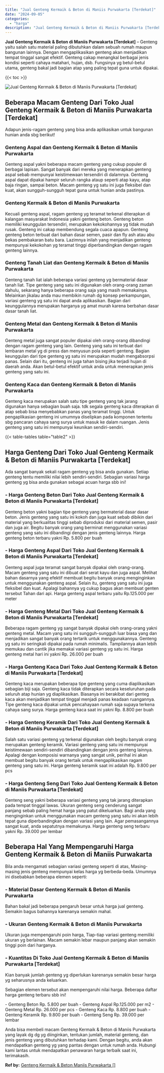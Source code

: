 ```yaml
---
title: "Jual Genteng Kermaik & Beton di Maniis Purwakarta [Terdekat]"
date: "2024-09-05"
categories: 
  - "harga"
description: "Jual Genteng Kermaik & Beton di Maniis Purwakarta [Terdekat]. Anda bisa membeli macam Genteng Kermaik & Beton di Maniis Purwakarta yang layak dg dg yg diingi..."
---
```


**Jual Genteng Kermaik & Beton di Maniis Purwakarta \[Terdekat\]** – Genteng yaitu salah satu material paling dibutuhkan dalam sebuah rumah maupun bangunan lainnya. Dengan mengaplikasikan genteng akan menjadikan tempat tinggal sangat efektif. Genteng cakap menangkal berbagai jenis kondisi seperti cahaya matahari, hujan, dsb. Fungsinya yg betul-betul utama, genteng bakal jadi bagian atap yang paling tepat guna untuk dipakai.

{{< toc >}}

![Jual Genteng Kermaik & Beton di Maniis Purwakarta [Terdekat]](/images/genteng-minimalis-murah16.png)

## Beberapa Macam Genteng Dari Toko Jual Genteng Kermaik & Beton di Maniis Purwakarta \[Terdekat\]

Adapun jenis-ragam genteng yang bisa anda aplikasikan untuk bangunan hunian anda sbg berikut!

### Genteng Aspal dan Genteng Kermaik & Beton di Maniis Purwakarta

Genteng aspal yakni beberapa macam genteng yang cukup populer di berbagai lapisan. Sangat banyak dari mereka yang menerapkan genteng aspal sebab mempunyai keistimewaan tersendiri di dalamnya. Genteng aspal dapat dipakai hampir seluruh rangka ataup seperti atap kayu, atap baja ringan, sampai beton. Macam genteng yg satu ini juga fleksibel dan kuat, akan sungguh-sungguh tepat guna untuk hunian anda pastinya.

### Genteng Kermaik & Beton di Maniis Purwakarta

Kecuali genteng aspal, ragam genteng yg teramat terkenal diterapkan di kalangan masyarakat Indonesia yakni genteng beton. Genteng beton memiliki keunggulan tersendiri, merupakan kekokohannya yg tidak mudah rusak. Genteng ini cakap membendung segala cuaca apapun. Genteng genteng beton terbuat dari bahan dasar semen, pasir dan fly ash atau abu bekas pembakaran batu bara. Lazimnya inilah yang menjadikan genteng mempunyai kekokohan yg teramat tinggi diperbandingkan dengan ragam genteng lainnya.

### Genteng Tanah Liat dan Genteng Kermaik & Beton di Maniis Purwakarta

Genteng tanah liat ialah beberapa variasi genteng yg bermaterial dasar tanah liat. Tipe genteng yang satu ini digunakan oleh orang-orang zaman dahulu, sekarang hanya beberapa orang saja yang masih memakainya. Melainkan jikalau anda mau membikin rumah dg konsep perkampungan, variasi genteng yg satu ini dapat anda aplikasikan. Bagian dari keunggulannya merupakan harganya yg amat murah karena berbahan dasar dasar tanah liat.

### Genteng Metal dan Genteng Kermaik & Beton di Maniis Purwakarta

Genteng metal juga sangat populer dipakai oleh orang-orang dibandingi dengan ragam genteng yang lain. Genteng yang satu ini terbuat dari lembaran metal yg di press dan menyusun pola seperti genteng. Bagian keunggulan dari tipe genteng yg satu ini merupakan mudah mengabsorpsi panas. Selain dari itu, genteng ini juga tahan bising jika terjadi hujan di daerah anda. Akan betul-betul efektif untuk anda untuk menerapkan jenis genteng yang satu ini.

### Genteng Kaca dan Genteng Kermaik & Beton di Maniis Purwakarta

Genteng kaca merupakan salah satu tipe genteng yang tak jarang digunakan hanya sebagian buah saja. tdk segala genteng kaca diterapkan di atap sebab bisa menyebabkan panas yang teramat tinggi. Untuk pengaplikasian genteng ini umumnya diselipkan pada komponen tertentu sbg pancaran cahaya sang surya untuk masuk ke dalam ruangan. Jenis genteng yang satu ini mempunyai keunikan sendiri-sendiri.

{{< table-tables table="table2" >}}

## Harga Genteng Dari Toko Jual Genteng Kermaik & Beton di Maniis Purwakarta \[Terdekat\]

Ada sangat banyak sekali ragam genteng yg bisa anda gunakan. Setiap genteng tentu memiliki nilai lebih sendiri-sendiri. Sebagian variasi harga genteng yg bisa anda gunakan sebagai acuan harga sbb ini!

### \- Harga Genteng Beton Dari Toko Jual Genteng Kermaik & Beton di Maniis Purwakarta \[Terdekat\]

Genteng beton yakni bagian tipe genteng yang bermaterial dasar dasar beton. Jenis genteng yang satu ini kokoh dan juga kuat sebab dibikin dari material yang berkualitas tinggi sebab diproduksi dari material semen, pasir dan juga air. Begitu banyak orang yang berminat menggunakan variasi genteng yang satu ini dibandingi dengan jenis genteng lainnya. Harga genteng beton terbaru yakni Rp. 5.800 per buah

### \- Harga Genteng Aspal Dari Toko Jual Genteng Kermaik & Beton di Maniis Purwakarta \[Terdekat\]

Genteng aspal juga teramat sangat banyak dipakai oleh orang-orang. Macam genteng yang satu ini dibuat dari serat kayu dan juga aspal. Melihat bahan dasarnya yang efektif membuat begitu banyak orang menginginkan untuk menggunakan genteng aspal. Selain itu, genteng yang satu ini juga fleksibel dan kuat. Apalagi bahannya yg cukup bagus akan membuat genten tersebut Tahan dari api. Harga genteng aspal terbaru yaitu Rp.125.000 per meter

### \- Harga Genteng Metal Dari Toko Jual Genteng Kermaik & Beton di Maniis Purwakarta \[Terdekat\]

Beberapa ragam genteng yg sangat banyak dipakai oleh orang-orang yakni genteng metal. Macam yang satu ini sungguh-sungguh luar biasa yang dan menjadikan sangat banyak orang tertarik untuk menggunakannya. Genteng yg satu ini seringkali dipakai pada rumah minimalis. Tampilannya akan lebih memukau dan cantik jika memakai variasi genteng yg satu ini. Harga genteng metal hari ini yakni Rp. 26.000 per buah

### \- Harga Genteng Kaca Dari Toko Jual Genteng Kermaik & Beton di Maniis Purwakarta \[Terdekat\]

Genteng kaca merupakan beberapa tipe genteng yang cuma diaplikasikan sebagian biji saja. Genteng kaca tidak diterapkan secara keseluruhan pada seluruh atap hunian yg diaplikasikan. Biasanya ini berakibat dari genteg kaca akan menjadikan tempat tinggal menjadi panas keadaan ruangannya. Tipe genteng kaca dipakai untuk pencahayaan rumah saja supaya terkena cahaya sang surya. Harga genteng kaca saat ini yakni Rp. 8.800 per buah

### \- Harga Genteng Keramik Dari Toko Jual Genteng Kermaik & Beton di Maniis Purwakarta \[Terdekat\]

Salah satu variasi genteng yg terkenal digunakan oleh begitu banyak orang merupakan genteng keramik. Variasi genteng yang satu ini mempunyai keistimewaan sendiri-sendiri dibandingkan dengan jenis genteng lainnya. Apalagi dengan komposisi warnanya yang sangat unik, perihal ini akan membuat begitu banyak orang tertaik untuk mengaplikasikan ragam genteng yang satu ini. Harga genteng keramik saat ini adalah Rp. 9.800 per pcs

### \- Harga Genteng Seng Dari Toko Jual Genteng Kermaik & Beton di Maniis Purwakarta \[Terdekat\]

Genteng seng yakni beberapa variasi genteng yang tak jarang diterapkan pada tempat tinggal lawas. Ukuran genteng seng cenderung sangat panjang sebab paling hemat harga yang patut dikeluarkan. Bagi anda yang menginginkan untuk menggunakan macam genteng yang satu ini akan lebih tepat guna diperbandingkan dengan variasi yang lain. Agar pemasangannya sangat kuat, anda sepatutnya memakunya. Harga genteng seng terbaru yakni Rp. 39.000 per lembar

## Beberapa Hal Yang Mempengaruhi Harga Genteng Kermaik & Beton di Maniis Purwakarta

Bila anda mengamati sebagian variasi genteng seperti di atas, Masing-masing jenis genteng mempunyai kelas harga yg berbeda-beda. Umumnya ini disebabkan beberapa elemen seperti:

### \- Material Dasar Genteng Kermaik & Beton di Maniis Purwakarta

Bahan bakal jadi beberapa pengaruh besar untuk harga jual genteng. Semakin bagus bahannya karenanya semakin mahal.

### \- Ukuran Genteng Kermaik & Beton di Maniis Purwakarta

Ukuran juga mempengaruhi poin harga, Tiap-tiap variasi genteng memiliki ukuran yg berlainan. Macam semakin lebar maupun panjang akan semakin tinggi poin dari harganya.

### \- Kuantitas Di Toko Jual Genteng Kermaik & Beton di Maniis Purwakarta \[Terdekat\]

Kian banyak jumlah genteng yg diperlukan karenanya semakin besar harga yg seharusnya anda keluarkan.

Sebagian elemen tersebut akan mempengaruhi nilai harga. Beberapa daftar harga genteng terbaru sbb ini!

\- Genteng Beton Rp. 5.800 per buah - Genteng Aspal Rp.125.000 per m2 - Genteng Metal Rp. 26.000 per pcs - Genteng Kaca Rp. 8.800 per buah - Genteng Keramik Rp. 9.800 per buah - Genteng Seng Rp. 39.000 per lembar

Anda bisa membeli macam Genteng Kermaik & Beton di Maniis Purwakarta yang layak dg dg yg diinginkan, tentukan jumlah, material genteng, dan jenis genteng yang dibutuhkan terhadap kami. Dengan begitu, anda akan mendapatkan genteng yg yang pantas dengan untuk rumah anda. Hubungi kami lantas untuk mendapatkan penawaran harga terbaik saat ini, terimakasih.

**Ref by:**  [Genteng Kermaik & Beton  Maniis Purwakarta []](https://id.wikipedia.org/wiki/Genteng)
